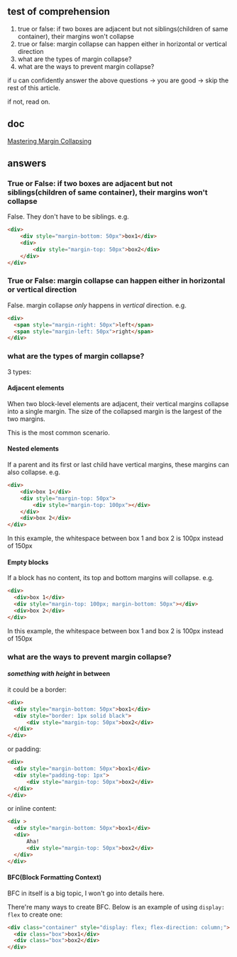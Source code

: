 ## test of comprehension

1. true or false: if two boxes are adjacent but not siblings(children of same container), their margins won't collapse
2. true or false: margin collapse can happen either in horizontal or vertical direction
3. what are the types of margin collapse?
4. what are the ways to prevent margin collapse?

if u can confidently answer the above questions -> you are good -> skip the rest of this article.

if not, read on.

## doc

[Mastering Margin Collapsing](https://developer.mozilla.org/en-US/docs/Web/CSS/CSS_box_model/Mastering_margin_collapsing)

## answers

### True or False: if two boxes are adjacent but not siblings(children of same container), their margins won't collapse

False. They don't have to be siblings. e.g.

```html
<div>
    <div style="margin-bottom: 50px">box1</div>
    <div>
        <div style="margin-top: 50px">box2</div>
    </div>
</div>
```

### True or False: margin collapse can happen either in horizontal or vertical direction

False. margin collapse *only* happens in *vertical* direction. e.g.

```html
<div>
  <span style="margin-right: 50px">left</span>
  <span style="margin-left: 50px">right</span>
</div>
```

### what are the types of margin collapse?

3 types:

#### Adjacent elements

When two block-level elements are adjacent, their vertical margins collapse into a single margin. The size of the collapsed margin is the largest of the two margins.

This is the most common scenario.

#### Nested elements

If a parent and its first or last child have vertical margins, these margins can also collapse. e.g.

```html
<div>
    <div>box 1</div>
    <div style="margin-top: 50px">
        <div style="margin-top: 100px"></div>
    </div>
    <div>box 2</div>
</div>
```

In this example, the whitespace between box 1 and box 2 is 100px instead of 150px

#### Empty blocks

If a block has no content, its top and bottom margins will collapse. e.g.

```html
<div>
  <div>box 1</div>
  <div style="margin-top: 100px; margin-bottom: 50px"></div>
  <div>box 2</div>
</div>
```

In this example, the whitespace between box 1 and box 2 is 100px instead of 150px

### what are the ways to prevent margin collapse?

#### *something with height* in between

it could be a border:

```html
<div>
  <div style="margin-bottom: 50px">box1</div>
  <div style="border: 1px solid black">
      <div style="margin-top: 50px">box2</div>
  </div>
</div>
```

or padding:

```html
<div>
  <div style="margin-bottom: 50px">box1</div>
  <div style="padding-top: 1px">
      <div style="margin-top: 50px">box2</div>
  </div>
</div>
```

or inline content:

```html
<div >
  <div style="margin-bottom: 50px">box1</div>
  <div>
      Aha!
      <div style="margin-top: 50px">box2</div>
  </div>
</div>
```

#### BFC(Block Formatting Context)

BFC in itself is a big topic, I won't go into details here. 

There're many ways to create BFC. Below is an example of using `display: flex` to create one:

```html
<div class="container" style="display: flex; flex-direction: column;">
  <div class="box">box1</div>
  <div class="box">box2</div>
</div>
```
